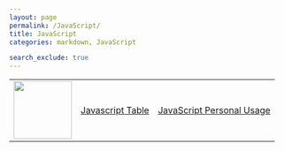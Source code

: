 ```yaml
---
layout: page
permalink: /JavaScript/
title: JavaScript
categories: markdown, JavaScript

search_exclude: true
---
```

<table>
    <tr>
        <td> <img src="{{site.baseurl}}/images/csp.jpg" width="105" height="105"> 
        <td><a href=" https://ananyag2617.github.io/ananyagaurav2617/2022/09/26/java.html" >	Javascript Table</a></td>
        <td><a href=" https://ananyag2617.github.io/ananyagaurav2617/2022/09/26/Personal.html" >JavaScript Personal Usage</a></td>
    </tr>
</table>